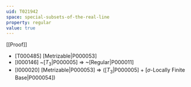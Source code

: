 ```yaml
---
uid: T021942
space: special-subsets-of-the-real-line
property: regular
value: true
---
```

[[Proof]]

* [T000485] [Metrizable|P000053]
* [I000146] ~[$T_3$|P000005] => ~[Regular|P000011]
* [I000020] [Metrizable|P000053] => ([$T_3$|P000005] + [$\sigma$-Locally Finite Base|P000054])

